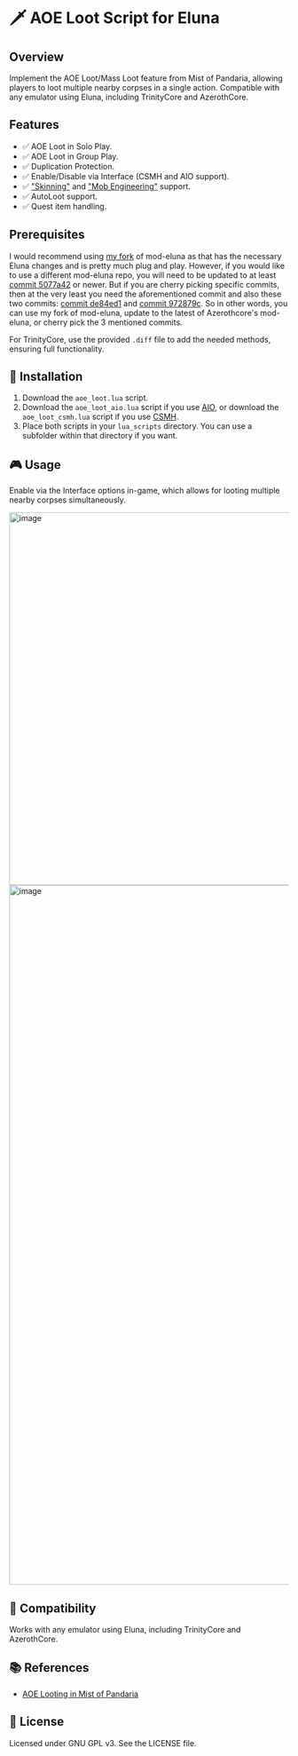 # 🗡️ AOE Loot Script for Eluna

## Overview
Implement the AOE Loot/Mass Loot feature from Mist of Pandaria, allowing players to loot multiple nearby corpses in a single action. Compatible with any emulator using Eluna, including TrinityCore and AzerothCore.

## Features

- ✅ AOE Loot in Solo Play.
- ✅ AOE Loot in Group Play.
- ✅ Duplication Protection.
- ✅ Enable/Disable via Interface (CSMH and AIO support).
- ✅ ["Skinning"](https://wowpedia.fandom.com/wiki/Skinning) and ["Mob Engineering"](https://wowwiki-archive.fandom.com/wiki/Mob_engineering) support.
- ✅ AutoLoot support.
- ✅ Quest item handling.

## Prerequisites

I would recommend using [my fork](https://github.com/Aldori15/mod-eluna) of mod-eluna as that has the necessary Eluna changes and is pretty much plug and play. However, if you would like to use a different mod-eluna repo, you will need to be updated to at least [commit 5077a42](https://github.com/azerothcore/mod-eluna/commit/5077a429cce54e1b7d43e8e1f143b901adc26235) or newer.  But if you are cherry picking specific commits, then at the very least you need the aforementioned commit and also these two commits: [commit de84ed1](https://github.com/azerothcore/mod-eluna/commit/de84ed13695f04e90feae49ba2a74106f3da8add) and [commit 972879c](https://github.com/azerothcore/mod-eluna/commit/972879c69656f0f73d09d974c6fe55382a677f4d).  So in other words, you can use my fork of mod-eluna, update to the latest of Azerothcore's mod-eluna, or cherry pick the 3 mentioned commits.

For TrinityCore, use the provided `.diff` file to add the needed methods, ensuring full functionality.

## 🚀 Installation

1. Download the `aoe_loot.lua` script.
2. Download the `aoe_loot_aio.lua` script if you use [AIO](https://github.com/Rochet2/AIO), or download the `aoe_loot_csmh.lua` script if you use [CSMH](https://github.com/Foereaper/CSMH).
3. Place both scripts in your `lua_scripts` directory.  You can use a subfolder within that directory if you want.

## 🎮 Usage

Enable via the Interface options in-game, which allows for looting multiple nearby corpses simultaneously.

<img width="1149" height="672" alt="image" src="https://github.com/user-attachments/assets/aa12be68-33a3-496a-8df3-217fd8f3824b" />

<img width="1756" height="1261" alt="image" src="https://github.com/user-attachments/assets/03e1ef90-3dd0-4cdf-875b-97cc55aada89" />

## 🔄 Compatibility

Works with any emulator using Eluna, including TrinityCore and AzerothCore.

## 📚 References

- [AOE Looting in Mist of Pandaria](https://wowwiki-archive.fandom.com/wiki/Area_of_Effect_looting)

## 📜 License

Licensed under GNU GPL v3. See the LICENSE file.
